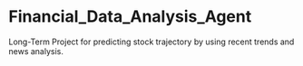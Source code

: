 # Financial_Data_Analysis_Agent
Long-Term Project for predicting stock trajectory by using recent trends and news analysis.
